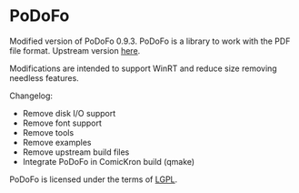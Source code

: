 PoDoFo
======

Modified version of PoDoFo 0.9.3. PoDoFo is a library to work with the PDF file format. Upstream version [here](http://podofo.sourceforge.net).

Modifications are intended to support WinRT and reduce size removing needless features.

Changelog:
* Remove disk I/O support
* Remove font support
* Remove tools
* Remove examples
* Remove upstream build files
* Integrate PoDoFo in ComicKron build (qmake)

PoDoFo is licensed under the terms of [LGPL](http://www.gnu.org/copyleft/lesser.html).
